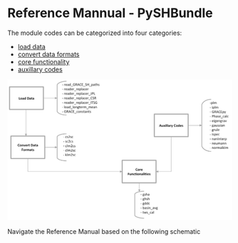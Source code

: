  
# Reference Mannual - PySHBundle

The module codes can be categorized into four categories:

  + [load data](load_data.md)
  + [convert data formats](convert_data_formats.md)
  + [core functionality](core_functionality.md)
  + [auxillary codes](auxillary_codes.md)

![Schematic diagram of code workflow](img/01_flowchart_without_background.png)

Navigate the Reference Manual based on the following schematic